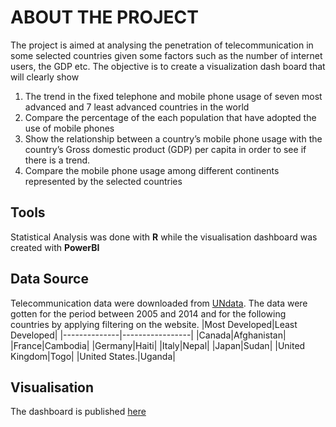 # ABOUT THE PROJECT
The project is aimed at analysing the penetration of telecommunication in some selected countries given some factors such as the number of internet users, the GDP etc. 
The objective is to create a visualization dash board that will clearly show
1.	The trend in the fixed telephone and mobile phone usage of seven most advanced and 7 least advanced countries in the world
2.	Compare the percentage of the each population that have adopted the use of mobile phones
3.	Show the relationship between a country’s mobile phone usage with the country’s Gross domestic product (GDP) per capita in order to see if there is a trend.
4.	Compare the mobile phone usage among different continents represented by the selected countries

## Tools
Statistical Analysis was done with **R** while the visualisation dashboard was created with **PowerBI**

## Data Source
Telecommunication data were downloaded from [UNdata](https://data.un.org/Explorer.aspx.). The data were gotten for the period between 2005 and 2014 and for the following countries by applying filtering  on the website. 
|Most Developed|Least Developed|
|--------------|-----------------|
|Canada|Afghanistan|
|France|Cambodia|
|Germany|Haiti|
|Italy|Nepal|
|Japan|Sudan|
|United Kingdom|Togo|
|United States.|Uganda|

## Visualisation
The dashboard is published [here](https://app.powerbi.com/groups/me/reports/a40a717e-e85b-47e5-804f-00bd29ab0743/ReportSection?experience=power-bi)

